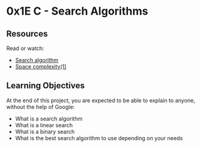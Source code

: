 # 0x1E C - Search Algorithms

## Resources
Read or watch:
- [Search algorithm]("https://en.wikipedia.org/wiki/Search_algorithm")
- [Space complexity(1)]("https://www.geeksforgeeks.org/g-fact-86/")

## Learning Objectives
At the end of this project, you are expected to be able to explain to anyone, without the help of Google:
- What is a search algorithm
- What is a linear search
- What is a binary search
- What is the best search algorithm to use depending on your needs
